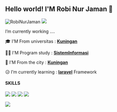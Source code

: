 ## Hello world! I'M Robi Nur Jaman 👋
![RobiNurJaman](img/github-header-banner%20(1).png)
![](https://media1.giphy.com/media/v1.Y2lkPTc5MGI3NjExbDJydG4yMWl4dDhtNmtzN3RmMjNqeTRnMndneDRhc3NwNmc2anVrciZlcD12MV9pbnRlcm5hbF9naWZfYnlfaWQmY3Q9cw/UmWpVKOvNEv6CHVtl7/giphy.gif)

I’m currently working ....

🎓 I'M From universitas : [**Kuningan**](https://uniku.ac.id/)

🧑‍💻 I'M Program study : [**SistemInformasi**](https://si.uniku.ac.id/)

🏡 I'M From  the city :  [**Kuningan**](https://www.Kuningankab.go.id/)

😥 I’m currently learning : [**laravel**](https://laravel.com) Framework


#### SKILLS
<img src="https://img.shields.io/badge/ChatGPT-74aa9c?style=for-the-badge&logo=openai&logoColor=white" />
<img src="https://img.shields.io/badge/C%2B%2B-00599C?style=for-the-badge&logo=c%2B%2B&logoColor=white" />
<img src="https://img.shields.io/badge/JavaScript-323330?style=for-the-badge&logo=javascript&logoColor=F7DF1E" />
<img src="https://img.shields.io/badge/Python-FFD43B?style=for-the-badge&logo=python&logoColor=blue" />

![](https://media.giphy.com/media/v1.Y2lkPTc5MGI3NjExeHMyNDFweDEyeTRkMzN4c2VhaXRnYmdlbHZmd2pxdG40NWZpMDluaiZlcD12MV9zdGlja2Vyc19zZWFyY2gmY3Q9cw/8f3nS1Gajtv70qNicE/giphy.gif)


